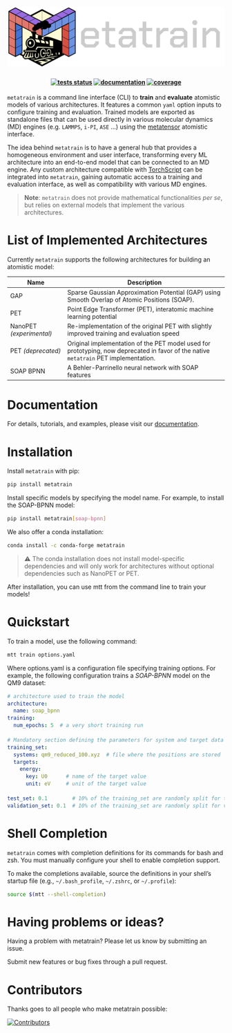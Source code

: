 <h1 align="center">
    <img src="https://raw.githubusercontent.com/metatensor/metatrain/refs/heads/main/docs/src/logo/metatrain-horizontal-dark.svg" alt="Metatensor logo" width="600"/>
</h1>

<h4 align="center">

[![tests status](https://img.shields.io/github/checks-status/metatensor/metatrain/main)](https://github.com/metatensor/metatrain/actions?query=branch%3Amain)
[![documentation](https://img.shields.io/badge/📚_documentation-latest-sucess)](https://metatensor.github.io/metatrain)
[![coverage](https://codecov.io/gh/metatensor/metatrain/branch/main/graph/badge.svg)](https://codecov.io/gh/metatensor/metatrain)
</h4>

<!-- marker-introduction -->

`metatrain` is a command line interface (CLI) to **train** and **evaluate** atomistic
models of various architectures. It features a common `yaml` option inputs to configure
training and evaluation. Trained models are exported as standalone files that can be
used directly in various molecular dynamics (MD) engines (e.g. `LAMMPS`, `i-PI`, `ASE`
...) using the [metatensor](https://docs.metatensor.org) atomistic interface.

The idea behind `metatrain` is to have a general hub that provides a homogeneous
environment and user interface, transforming every ML architecture into an end-to-end
model that can be connected to an MD engine. Any custom architecture compatible with
[TorchScript](https://pytorch.org/docs/stable/jit.html) can be integrated into
`metatrain`, gaining automatic access to a training and evaluation interface, as well as
compatibility with various MD engines.

> **Note**: `metatrain` does not provide mathematical functionalities *per se*, but
> relies on external models that implement the various architectures.

<!-- marker-architectures -->

# List of Implemented Architectures

Currently `metatrain` supports the following architectures for building an atomistic
model:

| Name                     | Description                                                                                                                          |
|--------------------------|--------------------------------------------------------------------------------------------------------------------------------------|
| GAP                      | Sparse Gaussian Approximation Potential (GAP) using Smooth Overlap of Atomic Positions (SOAP).                                       |
| PET                      | Point Edge Transformer (PET), interatomic machine learning potential                                                                 |
| NanoPET *(experimental)* | Re-implementation of the original PET with slightly improved training and evaluation speed                                           |
| PET *(deprecated)*       | Original implementation of the PET model used for prototyping, now deprecated in favor of the native `metatrain` PET implementation. |
| SOAP BPNN                | A Behler-Parrinello neural network with SOAP features                                                                                |

<!-- marker-documentation -->

# Documentation

For details, tutorials, and examples, please visit our
[documentation](https://metatensor.github.io/metatrain/latest/).

<!-- marker-installation -->

# Installation

Install `metatrain` with pip:

```bash
pip install metatrain
```

Install specific models by specifying the model name. For example, to install the SOAP-BPNN model:

```bash
pip install metatrain[soap-bpnn]
```

We also offer a conda installation:

```bash
conda install -c conda-forge metatrain
```

> ⚠️ The conda installation does not install model-specific dependencies and will only
> work for architectures without optional dependencies such as NanoPET or PET.

After installation, you can use mtt from the command line to train your models!

<!-- marker-quickstart -->

# Quickstart

To train a model, use the following command:

```bash
mtt train options.yaml
```

Where options.yaml is a configuration file specifying training options. For example, the
following configuration trains a *SOAP-BPNN* model on the QM9 dataset:

```yaml
# architecture used to train the model
architecture:
  name: soap_bpnn
training:
  num_epochs: 5  # a very short training run

# Mandatory section defining the parameters for system and target data of the training set
training_set:
  systems: qm9_reduced_100.xyz  # file where the positions are stored
  targets:
    energy:
      key: U0      # name of the target value
      unit: eV     # unit of the target value

test_set: 0.1        # 10% of the training_set are randomly split for test
validation_set: 0.1  # 10% of the training_set are randomly split for validation
```

<!-- marker-shell -->

# Shell Completion

`metatrain` comes with completion definitions for its commands for bash and zsh. You
must manually configure your shell to enable completion support.

To make the completions available, source the definitions in your shell’s startup file
(e.g., `~/.bash_profile`, `~/.zshrc`, or `~/.profile`):

```bash
source $(mtt --shell-completion)
```

<!-- marker-issues -->

# Having problems or ideas?

Having a problem with metatrain? Please let us know by submitting an issue.

Submit new features or bug fixes through a pull request.

<!-- marker-contributing -->

# Contributors

Thanks goes to all people who make metatrain possible:

[![Contributors](https://contrib.rocks/image?repo=metatensor/metatrain)](https://github.com/metatensor/metatrain/graphs/contributors)
